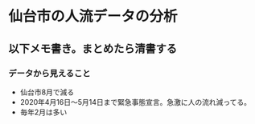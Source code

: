 # 仙台市の人流データの分析

## 以下メモ書き。まとめたら清書する
### データから見えること
- 仙台市8月で減る
- 2020年4月16日～5月14日まで緊急事態宣言。急激に人の流れ減ってる。
- 毎年2月は多い
